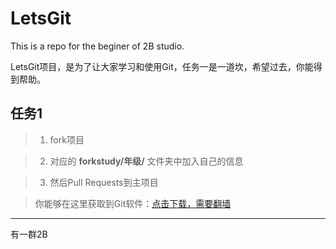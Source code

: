 LetsGit
=======

This is a repo for the beginer of 2B studio. 

LetsGit项目，是为了让大家学习和使用Git，任务一是一道坎，希望过去，你能得到帮助。

任务1
-------

> 1. fork项目

> 2. 对应的 
> **forkstudy/年级/** 
> 文件夹中加入自己的信息

> 3. 然后Pull Requests到主项目

> 你能够在这里获取到Git软件：[点击下载，需要翻墙][1]

-------
有一群2B

[1]:http://www.git-scm.com/
